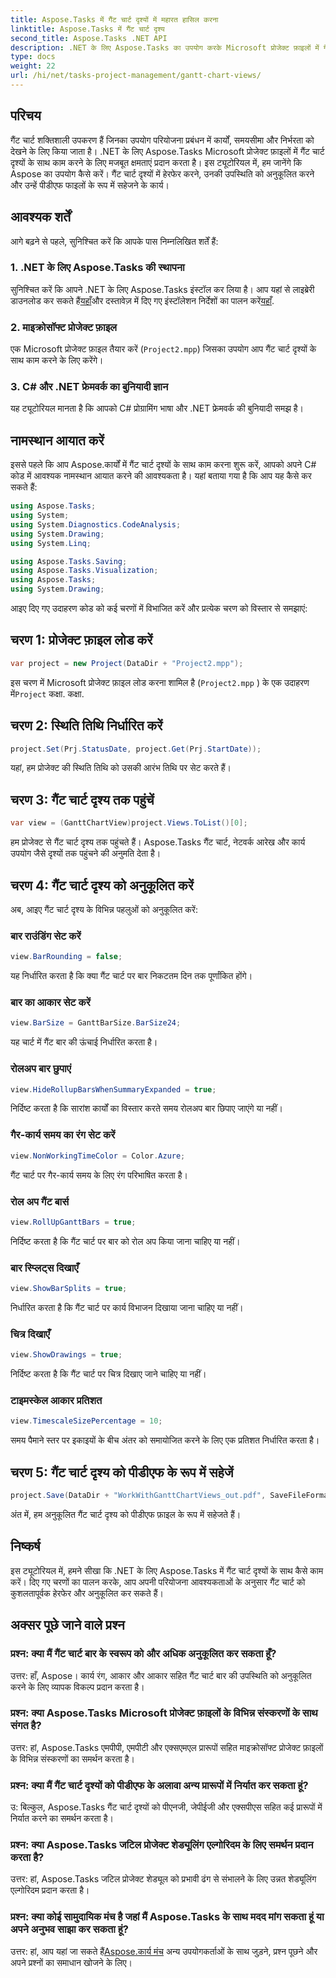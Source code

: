 ```yaml
---
title: Aspose.Tasks में गैंट चार्ट दृश्यों में महारत हासिल करना
linktitle: Aspose.Tasks में गैंट चार्ट दृश्य
second_title: Aspose.Tasks .NET API
description: .NET के लिए Aspose.Tasks का उपयोग करके Microsoft प्रोजेक्ट फ़ाइलों में गैंट चार्ट दृश्यों को अनुकूलित करना सीखें। कुशल परियोजना प्रबंधन के लिए चरण-दर-चरण मार्गदर्शिका।
type: docs
weight: 22
url: /hi/net/tasks-project-management/gantt-chart-views/
---
```

## परिचय
गैंट चार्ट शक्तिशाली उपकरण हैं जिनका उपयोग परियोजना प्रबंधन में कार्यों, समयसीमा और निर्भरता को देखने के लिए किया जाता है। .NET के लिए Aspose.Tasks Microsoft प्रोजेक्ट फ़ाइलों में गैंट चार्ट दृश्यों के साथ काम करने के लिए मजबूत क्षमताएं प्रदान करता है। इस ट्यूटोरियल में, हम जानेंगे कि Aspose का उपयोग कैसे करें। गैंट चार्ट दृश्यों में हेरफेर करने, उनकी उपस्थिति को अनुकूलित करने और उन्हें पीडीएफ फाइलों के रूप में सहेजने के कार्य।
## आवश्यक शर्तें
आगे बढ़ने से पहले, सुनिश्चित करें कि आपके पास निम्नलिखित शर्तें हैं:
### 1. .NET के लिए Aspose.Tasks की स्थापना
 सुनिश्चित करें कि आपने .NET के लिए Aspose.Tasks इंस्टॉल कर लिया है। आप यहां से लाइब्रेरी डाउनलोड कर सकते हैं[यहाँ](https://releases.aspose.com/tasks/net/)और दस्तावेज़ में दिए गए इंस्टॉलेशन निर्देशों का पालन करें[यहाँ](https://reference.aspose.com/tasks/net/).
### 2. माइक्रोसॉफ्ट प्रोजेक्ट फ़ाइल
एक Microsoft प्रोजेक्ट फ़ाइल तैयार करें (`Project2.mpp`) जिसका उपयोग आप गैंट चार्ट दृश्यों के साथ काम करने के लिए करेंगे।
### 3. C# और .NET फ्रेमवर्क का बुनियादी ज्ञान
यह ट्यूटोरियल मानता है कि आपको C# प्रोग्रामिंग भाषा और .NET फ्रेमवर्क की बुनियादी समझ है।
## नामस्थान आयात करें
इससे पहले कि आप Aspose.कार्यों में गैंट चार्ट दृश्यों के साथ काम करना शुरू करें, आपको अपने C# कोड में आवश्यक नामस्थान आयात करने की आवश्यकता है। यहां बताया गया है कि आप यह कैसे कर सकते हैं:

```csharp
using Aspose.Tasks;
using System;
using System.Diagnostics.CodeAnalysis;
using System.Drawing;
using System.Linq;

using Aspose.Tasks.Saving;
using Aspose.Tasks.Visualization;
using Aspose.Tasks;
using System.Drawing;
```

आइए दिए गए उदाहरण कोड को कई चरणों में विभाजित करें और प्रत्येक चरण को विस्तार से समझाएं:
## चरण 1: प्रोजेक्ट फ़ाइल लोड करें
```csharp
var project = new Project(DataDir + "Project2.mpp");
```
इस चरण में Microsoft प्रोजेक्ट फ़ाइल लोड करना शामिल है (`Project2.mpp` ) के एक उदाहरण में`Project` कक्षा. कक्षा.
## चरण 2: स्थिति तिथि निर्धारित करें
```csharp
project.Set(Prj.StatusDate, project.Get(Prj.StartDate));
```
यहां, हम प्रोजेक्ट की स्थिति तिथि को उसकी आरंभ तिथि पर सेट करते हैं।
## चरण 3: गैंट चार्ट दृश्य तक पहुंचें
```csharp
var view = (GanttChartView)project.Views.ToList()[0];
```
हम प्रोजेक्ट से गैंट चार्ट दृश्य तक पहुंचते हैं। Aspose.Tasks गैंट चार्ट, नेटवर्क आरेख और कार्य उपयोग जैसे दृश्यों तक पहुंचने की अनुमति देता है।
## चरण 4: गैंट चार्ट दृश्य को अनुकूलित करें
अब, आइए गैंट चार्ट दृश्य के विभिन्न पहलुओं को अनुकूलित करें:
### बार राउंडिंग सेट करें
```csharp
view.BarRounding = false;
```
यह निर्धारित करता है कि क्या गैंट चार्ट पर बार निकटतम दिन तक पूर्णांकित होंगे।
### बार का आकार सेट करें
```csharp
view.BarSize = GanttBarSize.BarSize24;
```
यह चार्ट में गैंट बार की ऊंचाई निर्धारित करता है।
### रोलअप बार छुपाएं
```csharp
view.HideRollupBarsWhenSummaryExpanded = true;
```
निर्दिष्ट करता है कि सारांश कार्यों का विस्तार करते समय रोलअप बार छिपाए जाएंगे या नहीं।
### गैर-कार्य समय का रंग सेट करें
```csharp
view.NonWorkingTimeColor = Color.Azure;
```
गैंट चार्ट पर गैर-कार्य समय के लिए रंग परिभाषित करता है।
### रोल अप गैंट बार्स
```csharp
view.RollUpGanttBars = true;
```
निर्दिष्ट करता है कि गैंट चार्ट पर बार को रोल अप किया जाना चाहिए या नहीं।
### बार स्प्लिट्स दिखाएँ
```csharp
view.ShowBarSplits = true;
```
निर्धारित करता है कि गैंट चार्ट पर कार्य विभाजन दिखाया जाना चाहिए या नहीं।
### चित्र दिखाएँ
```csharp
view.ShowDrawings = true;
```
निर्दिष्ट करता है कि गैंट चार्ट पर चित्र दिखाए जाने चाहिए या नहीं।
### टाइमस्केल आकार प्रतिशत
```csharp
view.TimescaleSizePercentage = 10;
```
समय पैमाने स्तर पर इकाइयों के बीच अंतर को समायोजित करने के लिए एक प्रतिशत निर्धारित करता है।
## चरण 5: गैंट चार्ट दृश्य को पीडीएफ के रूप में सहेजें
```csharp
project.Save(DataDir + "WorkWithGanttChartViews_out.pdf", SaveFileFormat.Pdf);
```
अंत में, हम अनुकूलित गैंट चार्ट दृश्य को पीडीएफ फ़ाइल के रूप में सहेजते हैं।
## निष्कर्ष
इस ट्यूटोरियल में, हमने सीखा कि .NET के लिए Aspose.Tasks में गैंट चार्ट दृश्यों के साथ कैसे काम करें। दिए गए चरणों का पालन करके, आप अपनी परियोजना आवश्यकताओं के अनुसार गैंट चार्ट को कुशलतापूर्वक हेरफेर और अनुकूलित कर सकते हैं।
## अक्सर पूछे जाने वाले प्रश्न
### प्रश्न: क्या मैं गैंट चार्ट बार के स्वरूप को और अधिक अनुकूलित कर सकता हूँ?
उत्तर: हाँ, Aspose। कार्य रंग, आकार और आकार सहित गैंट चार्ट बार की उपस्थिति को अनुकूलित करने के लिए व्यापक विकल्प प्रदान करता है।
### प्रश्न: क्या Aspose.Tasks Microsoft प्रोजेक्ट फ़ाइलों के विभिन्न संस्करणों के साथ संगत है?
उत्तर: हां, Aspose.Tasks एमपीपी, एमपीटी और एक्सएमएल प्रारूपों सहित माइक्रोसॉफ्ट प्रोजेक्ट फ़ाइलों के विभिन्न संस्करणों का समर्थन करता है।
### प्रश्न: क्या मैं गैंट चार्ट दृश्यों को पीडीएफ के अलावा अन्य प्रारूपों में निर्यात कर सकता हूं?
उ: बिल्कुल, Aspose.Tasks गैंट चार्ट दृश्यों को पीएनजी, जेपीईजी और एक्सपीएस सहित कई प्रारूपों में निर्यात करने का समर्थन करता है।
### प्रश्न: क्या Aspose.Tasks जटिल प्रोजेक्ट शेड्यूलिंग एल्गोरिदम के लिए समर्थन प्रदान करता है?
उत्तर: हां, Aspose.Tasks जटिल प्रोजेक्ट शेड्यूल को प्रभावी ढंग से संभालने के लिए उन्नत शेड्यूलिंग एल्गोरिदम प्रदान करता है।
### प्रश्न: क्या कोई सामुदायिक मंच है जहां मैं Aspose.Tasks के साथ मदद मांग सकता हूं या अपने अनुभव साझा कर सकता हूं?
 उत्तर: हां, आप यहां जा सकते हैं[Aspose.कार्य मंच](https://forum.aspose.com/c/tasks/15) अन्य उपयोगकर्ताओं के साथ जुड़ने, प्रश्न पूछने और अपने प्रश्नों का समाधान खोजने के लिए।